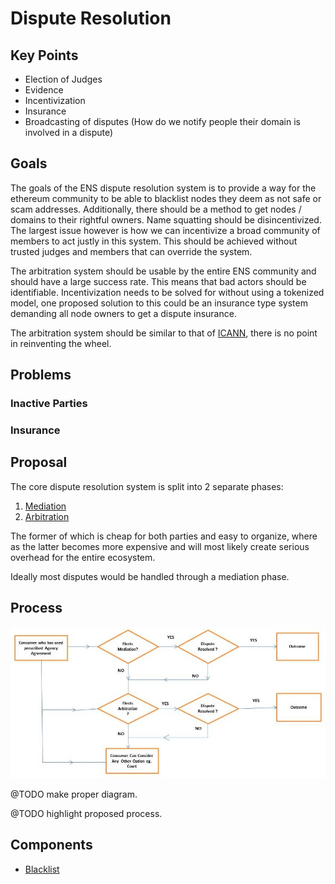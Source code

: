 # Dispute Resolution

## Key Points
 - Election of Judges
 - Evidence
 - Incentivization
 - Insurance
 - Broadcasting of disputes (How do we notify people their domain is involved in a dispute)

## Goals

The goals of the ENS dispute resolution system is to provide a way for the ethereum community to be able to blacklist 
nodes they deem as not safe or scam addresses. Additionally, there should be a method to get nodes / domains to their rightful owners.
Name squatting should be disincentivized.
The largest issue however is how we can incentivize a broad community of 
members to act justly in this system. This should be achieved without trusted judges and members that can override the system.

The arbitration system should be usable by the entire ENS community and should have a large success rate. 
This means that bad actors should be identifiable. Incentivization needs to be solved for without using a tokenized 
model, one proposed solution to this could be an insurance type system demanding all node owners to get a dispute insurance.

The arbitration system should be similar to that of [ICANN](https://www.icann.org/resources/pages/help/dndr/udrp-en), there is no point in reinventing the wheel.

## Problems

### Inactive Parties

### Insurance

## Proposal

The core dispute resolution system is split into 2 separate phases:
1. [Mediation](mediation.md)
2. [Arbitration](arbitration.md)

The former of which is cheap for both parties and easy to organize, where as the latter becomes more expensive and will 
most likely create serious overhead for the entire ecosystem.

Ideally most disputes would be handled through a mediation phase.

## Process

![process](resources/diagram.jpg)

@TODO make proper diagram.

@TODO highlight proposed process.


## Components

- [Blacklist](https://github.com/ensdomains/blacklist)